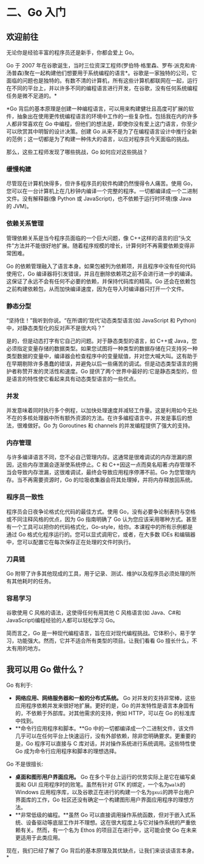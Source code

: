 # 二、Go 入门

## 欢迎前往

无论你是经验丰富的程序员还是新手，你都会爱上 Go。

Go 于 2007 年在谷歌诞生，当时三位资深工程师(罗伯特·格里森、罗布·派克和肯·汤普森)聚在一起构建他们想要用于系统编程的语言*。谷歌是一家独特的公司，它面临的问题也是独特的。有数不清的计算机，所有这些计算机都联网在一起，运行在不同的平台上，并以许多不同的编程语言进行开发，在谷歌，没有任何系统编程任务是微不足道的。*

 *Go 背后的基本原理是创建一种编程语言，可以用来构建健壮且高度可扩展的软件，抽象出在使用更传统编程语言的环境中工作的一些复杂性。包括我在内的许多人都非常喜欢在 Go 中编程，但他们的想法是，即使你没有爱上这门语言，你至少可以欣赏其中明智的设计决策。创建 Go 从来不是为了在编程语言设计中推行全新的范例；这一切都是为了构建一种伟大的语言，以应对程序员今天面临的挑战。

那么，这些工程师发现了哪些挑战，Go 如何应对这些挑战？

### 缓慢构建

尽管现在计算机快得多，但许多程序员的软件构建仍然慢得令人痛苦。使用 Go，您可以在一台计算机上在几秒钟内编译一个完整的程序。一切都编译成一个二进制文件。没有解释器(像 Python 或 JavaScript)，也不依赖于运行时环境(像 Java 的 JVM)。

### 依赖关系管理

管理依赖关系是当今程序员面临的一个巨大问题，像 C++这样的语言的旧“头文件”方法并不能很好地扩展。随着程序规模的增长，计算何时不再需要依赖变得非常困难。

Go 的依赖管理融入了语言本身。如果包被列为依赖项，并且程序中没有任何代码使用它，Go 编译器将引发错误，并且在删除依赖项之前不会进行进一步的编译。这保证了永远不会有任何不必要的依赖，并保持代码库的精简。Go 还会在依赖包之前构建依赖包，从而加快编译速度，因为在导入时编译器只打开一个文件。

### 静态分型

“坚持住！”我听到你说。“在所谓的‘现代’动态类型语言(如 JavaScript 和 Python)中，对静态类型化的反对声不是很大吗？”

是的，但是动态打字有它自己的问题。对于静态类型的语言，如 C++或 Java，您必须指定变量存储的数据类型。如果您试图将一种类型的数据存储在只支持另一种类型数据的变量中，编译器会检查程序中的变量赋值，并对您大喊大叫。这有助于在早期剔除许多愚蠢的错误，并避免以后一些痛苦的调试。但是动态类型语言的拥护者称赞开发的灵活性和速度。Go 提供了两个世界中最好的:它是静态类型的，但是语言的特性使它看起来具有动态类型语言的一些优点。

### 并发

并发意味着同时执行多个例程，以加快处理速度并减轻工作量。这是利用如今无处不在的多核处理器中所有额外资源的方法。在许多编程语言中，并发是事后的想法，很难做好。Go 为 Goroutines 和 channels 的并发编程提供了强大的支持。

### 内存管理

与许多编译语言不同，您不必自己管理内存。这通常是很难调试的内存泄漏的原因，这些内存泄漏会逐渐使系统停止。C 和 C++因这一点而臭名昭著:内存管理不当会导致内存泄漏，这很难调试，最终会导致应用程序停滞不前。Go 为您管理内存。当不再需要资源时，Go 的垃圾收集器会将其处理掉，并将内存释放回系统。

### 程序员一致性

程序员会日夜争论格式化代码的最佳方式。使用 Go，没有必要争论制表符与空格或不同注释风格的优点，因为 Go 指南明确了 Go 认为您应该采用哪种方式。甚至有一个工具可以把你的代码格式化，Go-style，给你。本课程中的所有示例都是通过 Go 格式化程序运行的。您可以显式调用它，或者，在大多数 IDEs 和编辑器中，您可以配置它在每次保存正在处理的文件时执行。

### 刀具链

Go 附带了许多其他现成的工具，用于记录、测试、维护以及程序员必须处理的所有其他耗时的任务。

### 容易学习

谷歌使用 C 风格的语法，这使得任何有用其他 C 风格语言(如 Java、C#和 JavaScript)编程经验的人都可以轻松学习 Go。

简而言之，Go 是一种现代编程语言，旨在应对现代编程挑战。它体积小，易于学习，功能强大。然而，它并不适合所有类型的项目。让我们看看 Go 擅长什么，不太有用的地方。

## 我可以用 Go 做什么？

Go 有利于:

*   **网络应用、网络服务器和一般的分布式系统。** Go 对并发的支持非常棒，这些应用程序依赖并发来很好地扩展。更好的是，Go 的并发特性是语言本身固有的，不依赖于外部库。对其他需求的支持，例如 HTTP，可以在 Go 的标准库中找到。
*   **命令行应用程序和脚本。**Go 中的一切都编译成一个二进制文件，该文件几乎可以在任何平台上快速运行，没有外部依赖，除非您明确要求。更重要的是，Go 程序可以直接与 C 库对话，并对操作系统进行系统调用。这些特性使 Go 成为命令行应用程序和脚本的理想选择。

Go 不是很擅长:

*   **桌面和图形用户界面应用。** Go 在多个平台上运行的优势实际上是它在编写桌面和 GUI 应用程序时的败笔。虽然有针对 GTK 的绑定，一个名为`walk`的 Windows 应用程序库，以及谷歌正在进行的构建一个名为`gxui`的跨平台用户界面库的工作，Go 社区还没有确定一个构建图形用户界面应用程序的理想方法。
*   **非常低级的编程。**虽然 Go 可以直接调用操作系统函数，但对于嵌入式系统、设备驱动等底层工作并不理想。这在很大程度上与它对操作系统的严重依赖有关。然而，有一个名为 Ethos 的项目正在进行中，这可能会使 Go 在未来更适用于此类应用。

现在，我们已经了解了 Go 背后的基本原理及其优缺点，让我们来谈谈语言本身。*